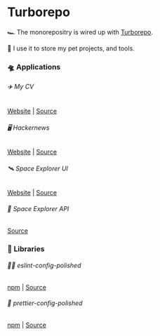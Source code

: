 # Turborepo

🏎️ The monorepositry is wired up with [Turborepo](https://turbo.build/).

🐶 I use it to store my pet projects, and tools.

### 🛸 Applications

###### ✈️ My CV

[Website](https://ripeluokte.vercel.app) |
[Source](https://github.com/dvakatsiienko/turborepo/tree/main/apps/profile)

###### 🖥️ Hackernews

[Website](https://hackernews-modern.vercel.app) |
[Source](https://github.com/dvakatsiienko/turborepo/tree/main/apps/hackernews)

###### 🛰️ Space Explorer UI

[Website](https://space-explorer-ui.vercel.app) |
[Source](https://github.com/dvakatsiienko/turborepo/tree/main/apps/space-explorer-ui)

###### 📡 Space Explorer API

[Source](https://github.com/dvakatsiienko/turborepo/tree/main/apps/space-explorer-api)

### 🧰 Libraries

###### 💅🏼 eslint-config-polished

[npm](https://www.npmjs.com/package/eslint-config-polished) |
[Source](https://github.com/dvakatsiienko/turborepo/tree/main/packages/eslint-config-polished)

###### 💄 prettier-config-polished

[npm](https://www.npmjs.com/package/prettier-config-polished) |
[Source](https://github.com/dvakatsiienko/turborepo/tree/main/packages/prettier-config-polished)
